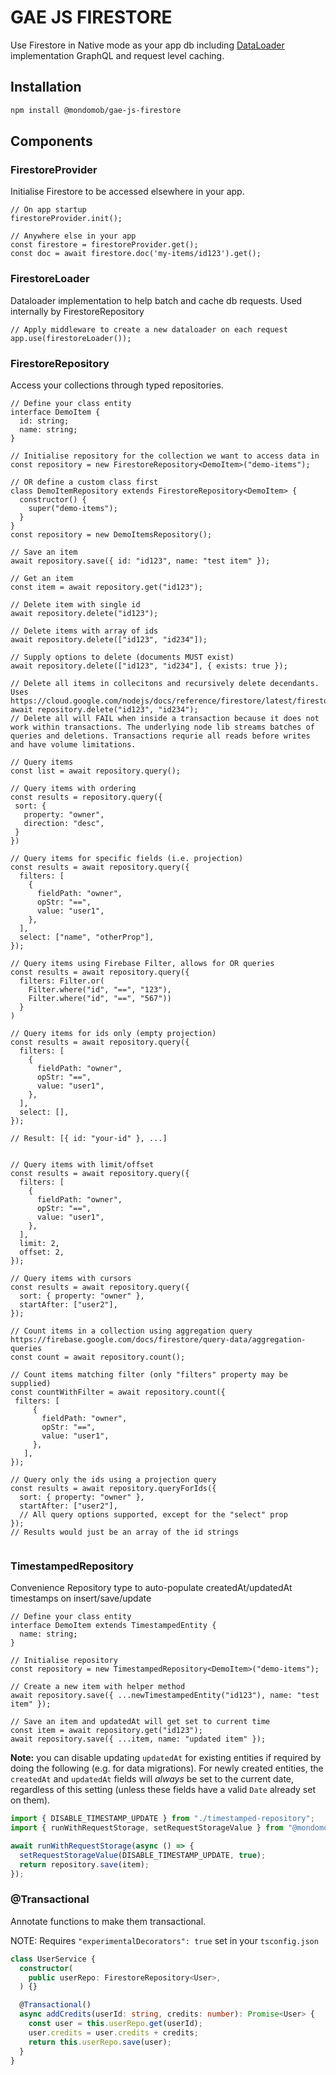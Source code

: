 # GAE JS FIRESTORE

Use Firestore in Native mode as your app db including [DataLoader](https://github.com/graphql/dataloader) implementation GraphQL
 and request level caching.
## Installation

```sh
npm install @mondomob/gae-js-firestore
```

## Components

### FirestoreProvider
Initialise Firestore to be accessed elsewhere in your app.

```
// On app startup
firestoreProvider.init();

// Anywhere else in your app
const firestore = firestoreProvider.get();
const doc = await firestore.doc('my-items/id123').get();
```

### FirestoreLoader
Dataloader implementation to help batch and cache db requests. Used internally by FirestoreRepository

```
// Apply middleware to create a new dataloader on each request
app.use(firestoreLoader());
```

### FirestoreRepository
Access your collections through typed repositories.

```
// Define your class entity
interface DemoItem {
  id: string;
  name: string;
}

// Initialise repository for the collection we want to access data in
const repository = new FirestoreRepository<DemoItem>("demo-items");

// OR define a custom class first
class DemoItemRepository extends FirestoreRepository<DemoItem> {
  constructor() {
    super("demo-items");
  }
}
const repository = new DemoItemsRepository();

// Save an item
await repository.save({ id: "id123", name: "test item" });

// Get an item
const item = await repository.get("id123");

// Delete item with single id
await repository.delete("id123");

// Delete items with array of ids
await repository.delete(["id123", "id234"]);

// Supply options to delete (documents MUST exist)
await repository.delete(["id123", "id234"], { exists: true });

// Delete all items in collecitons and recursively delete decendants. Uses https://cloud.google.com/nodejs/docs/reference/firestore/latest/firestore/firestore#_google_cloud_firestore_Firestore_recursiveDelete_member_1_
await repository.delete("id123", "id234");
// Delete all will FAIL when inside a transaction because it does not work within transactions. The underlying node lib streams batches of queries and deletions. Transactions requrie all reads before writes and have volume limitations.

// Query items
const list = await repository.query();

// Query items with ordering
const results = repository.query({
 sort: {
   property: "owner",
   direction: "desc",
 }
})

// Query items for specific fields (i.e. projection)
const results = await repository.query({
  filters: [
    {
      fieldPath: "owner",
      opStr: "==",
      value: "user1",
    },
  ],
  select: ["name", "otherProp"],
});

// Query items using Firebase Filter, allows for OR queries
const results = await repository.query({
  filters: Filter.or(
    Filter.where("id", "==", "123"), 
    Filter.where("id", "==", "567"))
  }
)

// Query items for ids only (empty projection)
const results = await repository.query({
  filters: [
    {
      fieldPath: "owner",
      opStr: "==",
      value: "user1",
    },
  ],
  select: [],
});

// Result: [{ id: "your-id" }, ...]


// Query items with limit/offset
const results = await repository.query({
  filters: [
    {
      fieldPath: "owner",
      opStr: "==",
      value: "user1",
    },
  ],
  limit: 2,
  offset: 2,
});

// Query items with cursors
const results = await repository.query({
  sort: { property: "owner" },
  startAfter: ["user2"],
});

// Count items in a collection using aggregation query https://firebase.google.com/docs/firestore/query-data/aggregation-queries
const count = await repository.count();

// Count items matching filter (only "filters" property may be supplied)
const countWithFilter = await repository.count({
 filters: [
     {
       fieldPath: "owner",
       opStr: "==",
       value: "user1",
     },
   ],
});

// Query only the ids using a projection query
const results = await repository.queryForIds({
  sort: { property: "owner" },
  startAfter: ["user2"],
  // All query options supported, except for the "select" prop
});
// Results would just be an array of the id strings


```

### TimestampedRepository
Convenience Repository type to auto-populate createdAt/updatedAt timestamps on insert/save/update

```
// Define your class entity
interface DemoItem extends TimestampedEntity {
  name: string;
}

// Initialise repository
const repository = new TimestampedRepository<DemoItem>("demo-items");

// Create a new item with helper method
await repository.save({ ...newTimestampedEntity("id123"), name: "test item" });

// Save an item and updatedAt will get set to current time
const item = await repository.get("id123");
await repository.save({ ...item, name: "updated item" });
```

**Note:** you can disable updating `updatedAt` for existing entities if required by doing the following (e.g. for data migrations). For newly created entities, 
the `createdAt` and `updatedAt` fields will _always_ be set to the current date, regardless of this setting (unless these fields have a valid `Date` already set on them).

```typescript
import { DISABLE_TIMESTAMP_UPDATE } from "./timestamped-repository";
import { runWithRequestStorage, setRequestStorageValue } from "@mondomob/gae-js-core";

await runWithRequestStorage(async () => {
  setRequestStorageValue(DISABLE_TIMESTAMP_UPDATE, true);
  return repository.save(item);
});
```

### @Transactional

Annotate functions to make them transactional.

NOTE: Requires `"experimentalDecorators": true` set in your `tsconfig.json`

```typescript
class UserService {
  constructor(
    public userRepo: FirestoreRepository<User>,
  ) {}

  @Transactional()
  async addCredits(userId: string, credits: number): Promise<User> {
    const user = this.userRepo.get(userId);
    user.credits = user.credits + credits;
    return this.userRepo.save(user);
  }
}
```
